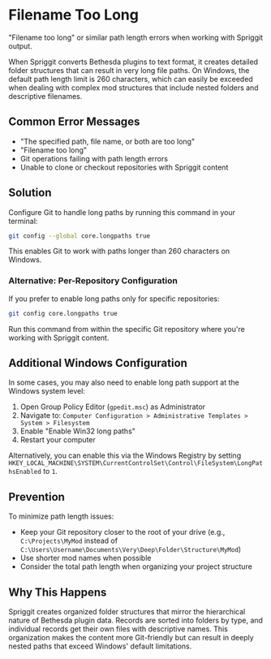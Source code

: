 # Filename Too Long

"Filename too long" or similar path length errors when working with Spriggit output.

When Spriggit converts Bethesda plugins to text format, it creates detailed folder structures that can result in very long file paths. On Windows, the default path length limit is 260 characters, which can easily be exceeded when dealing with complex mod structures that include nested folders and descriptive filenames.

## Common Error Messages

- "The specified path, file name, or both are too long"
- "Filename too long"
- Git operations failing with path length errors
- Unable to clone or checkout repositories with Spriggit content

## Solution

Configure Git to handle long paths by running this command in your terminal:

```bash
git config --global core.longpaths true
```

This enables Git to work with paths longer than 260 characters on Windows.

### Alternative: Per-Repository Configuration

If you prefer to enable long paths only for specific repositories:

```bash
git config core.longpaths true
```

Run this command from within the specific Git repository where you're working with Spriggit content.

## Additional Windows Configuration

In some cases, you may also need to enable long path support at the Windows system level:

1. Open Group Policy Editor (`gpedit.msc`) as Administrator
2. Navigate to: `Computer Configuration > Administrative Templates > System > Filesystem`
3. Enable "Enable Win32 long paths"
4. Restart your computer

Alternatively, you can enable this via the Windows Registry by setting `HKEY_LOCAL_MACHINE\SYSTEM\CurrentControlSet\Control\FileSystem\LongPathsEnabled` to `1`.

## Prevention

To minimize path length issues:

- Keep your Git repository closer to the root of your drive (e.g., `C:\Projects\MyMod` instead of `C:\Users\Username\Documents\Very\Deep\Folder\Structure\MyMod`)
- Use shorter mod names when possible
- Consider the total path length when organizing your project structure

## Why This Happens

Spriggit creates organized folder structures that mirror the hierarchical nature of Bethesda plugin data. Records are sorted into folders by type, and individual records get their own files with descriptive names. This organization makes the content more Git-friendly but can result in deeply nested paths that exceed Windows' default limitations.